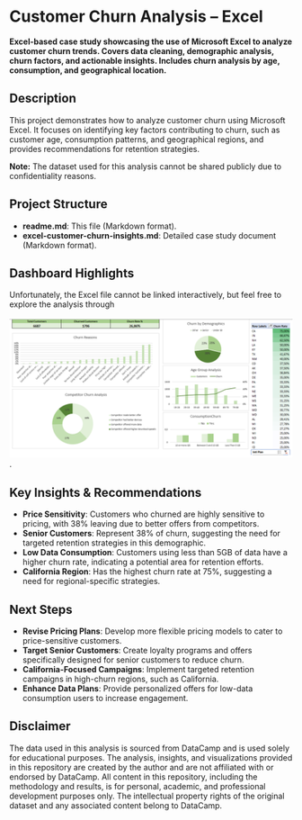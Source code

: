# **Customer Churn Analysis – Excel**

**Excel-based case study showcasing the use of Microsoft Excel to analyze customer churn trends. Covers data cleaning, demographic analysis, churn factors, and actionable insights. Includes churn analysis by age, consumption, and geographical location.**

## **Description**

This project demonstrates how to analyze customer churn using Microsoft Excel. It focuses on identifying key factors contributing to churn, such as customer age, consumption patterns, and geographical regions, and provides recommendations for retention strategies.

**Note:** The dataset used for this analysis cannot be shared publicly due to confidentiality reasons.


## **Project Structure**

- **readme.md**: This file (Markdown format).
- **excel-customer-churn-insights.md**: Detailed case study document (Markdown format).


## **Dashboard Highlights**

Unfortunately, the Excel file cannot be linked interactively, but feel free to explore the analysis through 

![Dashboard](images/overview_excel.png).


## **Key Insights & Recommendations**

- **Price Sensitivity**: Customers who churned are highly sensitive to pricing, with 38% leaving due to better offers from competitors.  
- **Senior Customers**: Represent 38% of churn, suggesting the need for targeted retention strategies in this demographic.  
- **Low Data Consumption**: Customers using less than 5GB of data have a higher churn rate, indicating a potential area for retention efforts.  
- **California Region**: Has the highest churn rate at 75%, suggesting a need for regional-specific strategies.


## **Next Steps**

- **Revise Pricing Plans**: Develop more flexible pricing models to cater to price-sensitive customers.  
- **Target Senior Customers**: Create loyalty programs and offers specifically designed for senior customers to reduce churn.  
- **California-Focused Campaigns**: Implement targeted retention campaigns in high-churn regions, such as California.  
- **Enhance Data Plans**: Provide personalized offers for low-data consumption users to increase engagement.


## **Disclaimer**

The data used in this analysis is sourced from DataCamp and is used solely for educational purposes. The analysis, insights, and visualizations provided in this repository are created by the author and are not affiliated with or endorsed by DataCamp. All content in this repository, including the methodology and results, is for personal, academic, and professional development purposes only. The intellectual property rights of the original dataset and any associated content belong to DataCamp.
